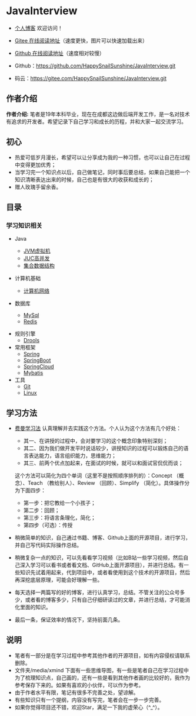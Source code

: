# JavaInterview

- [个人博客](https://happysnail.cn/)  欢迎访问！

- [Gitee   在线阅读地址](https://happysnailsunshine.gitee.io/javainterview)（速度更快，图片可以快速加载出来）
- [Github 在线阅读地址](https://happysnail.cn/JavaInterview/)（速度相对较慢）
- Github：https://github.com/HappySnailSunshine/JavaInterview.git
- 码云：https://gitee.com/HappySnailSunshine/JavaInterview.git




## 作者介绍

**作者介绍:**  笔者是19年本科毕业，现在在成都这边做后端开发工作，是一名对技术有追求的开发者。希望记录下自己学习和成长的历程，并和大家一起交流学习。



## 初心

- 热爱可低岁月漫长，希望可以让分享成为我的一种习惯，也可以让自己在过程中变得更加优秀；
- 当学习完一个知识点以后，自己做笔记，同时事后要总结，如果自己能把一个知识清晰表达出来的时候，自己也是有很大的收获和成长的；
- 赠人玫瑰手留余香。



## 目录

### 学习知识相关

* Java

  * [JVM虚拟机](./docs/JVM.md)
  * [JUC高并发](./docs/JUC.md)
  * [集合数据结构](./docs/Collection.md)
* 计算机基础 

  * [计算机网络](./docs/NetWork.md)   
* 数据库
  - [MySql](./docs/MySql.md)  
  - [Redis](./docs/Redis.md) 

- 规则引擎
  - [Drools](./docs/Drools.md)
- 常用框架
  - [Spring](./docs/Spring.md)  
  - [SpringBoot](./docs/SpringBoot.md)
  - [SpringCloud](./docs/SpringCloud.md)
  - [Mybatis](./docs/Mybatis.md)
- 工具
  - [Git](./docs/Git.md)
  - [Linux](./docs/Linux.md)



## 学习方法

- [费曼学习法](https://baike.baidu.com/item/%E8%B4%B9%E6%9B%BC%E5%AD%A6%E4%B9%A0%E6%B3%95/50895393?fr=aladdin)  认真理解并去实践这个方法。个人认为这个方法有几个好处：

  - 其一、在讲授的过程中，会对要学习的这个概念印象特别深刻；
  - 其二、因为我们做开发平时说话较少，讲授知识的过程可以锻炼自己的语言表达能力，语言组织能力，思维能力；
  - 其三、前两个优点加起来，在面试的时候，就可以和面试官侃侃而谈；

  这个方法可以简化为四个单词（这里不是按照顺序排列的）：Concept （概念）、Teach （教给别人）、Review （回顾）、Simplify （简化）。具体操作分为下面四步：

  - 第一步：把它教给一个小孩子；
  - 第二步：回顾；
  - 第三步：将语言条理化，简化；
  - 第四步（可选）：传授

- 稍微简单的知识，自己通过书籍、博客、Github上面的开源项目，进行学习，并自己写代码实际操作总结。

- 稍微复杂一点的知识，可以先看看学习视频（比如B站一些学习视频，然后自己深入学习可以看书或者看文档、GitHub上面开源项目），并进行总结。有一些知识先试着用起来，代到项目中，或者看使用到这个技术的开源项目，然后再深挖底层原理，可能会好理解一些。

- 每天选择一两篇写的好的博客，进行认真学习，总结。不管关注的公众号多少，或者看的博客多少，只有自己仔细研读过的文章，并进行总结，才可能消化里面的知识。

- 最后一条，保证效率的情况下，坚持前面几条。



## 说明

- 笔者有一部分是在学习过程中参考其他作者的开源项目，如有内容侵权请联系删除。
- 文件夹/media/xmind 下面有一些思维导图，有一些是笔者自己在学习过程中为了梳理知识点，自己画的，还有一些是看到其他作者画的比较好的，我作为参考保存下来的。如果有喜欢的小伙伴，可以作为参考。
- 由于作者水平有限，笔记有很多不完善之处，望谅解。
- 有些知识只有一个提纲，内容没有写完，笔者会在一步一步完善。
- 如果你觉得项目还不错，欢迎Star，满足一下我的虚荣心（^_^）。